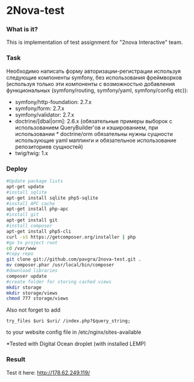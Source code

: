 # 2Nova-test

### What is it?
This is implementation of test assignment for "2nova Interactive" team.

### Task
Необходимо написать форму авторизации-регистрации используя следующие компоненты symfony, без использования фреймворков (используя только эти компоненты с возможностью добавления функциональных (symfony/routing, symfony/yaml, symfony/config etc)):
* symfony/http-foundation: 2.7.x
* symfony/form: 2.7.x
* symfony/validator: 2.7.x
* doctrine/[dbal|orm]: 2.6.x (обязательные примеры выборок с использованием QueryBuilder'ов и кэшированием, при использовании * doctrine/orm обязательны нужны сущности использующие yaml маппинги и обязательное использование репозиториев сущностей) 
* twig/twig: 1.x

### Deploy
```sh
#Update package lists
apt-get update
#install sqlite
apt-get install sqlite php5-sqlite
#install APC cache
apt-get install php-apc
#install git
apt-get install git
#install composer
apt-get install php5-cli
curl -sS https://getcomposer.org/installer | php
#go to project root
cd /var/www
#copy repo
git clone git://github.com/pavgra/2nova-test.git .
mv composer.phar /usr/local/bin/composer
#download libraries
composer update
#create folder for storing cached views
mkdir storage
mkdir storage/views
chmod 777 storage/views
```

Also not forget to add
```
try_files $uri $uri/ /index.php?$query_string;
```
to your website config file in /etc/nginx/sites-available

*Tested with Digital Ocean droplet (with installed LEMP)

### Result
Test it here: http://178.62.249.119/